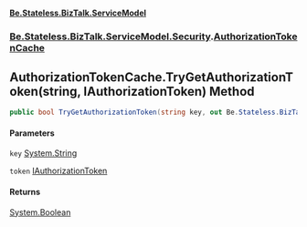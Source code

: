 #### [Be.Stateless.BizTalk.ServiceModel](README.md 'README')
### [Be.Stateless.BizTalk.ServiceModel.Security](Be.Stateless.BizTalk.ServiceModel.Security.md 'Be.Stateless.BizTalk.ServiceModel.Security').[AuthorizationTokenCache](AuthorizationTokenCache.md 'Be.Stateless.BizTalk.ServiceModel.Security.AuthorizationTokenCache')

## AuthorizationTokenCache.TryGetAuthorizationToken(string, IAuthorizationToken) Method

```csharp
public bool TryGetAuthorizationToken(string key, out Be.Stateless.BizTalk.ServiceModel.Security.Tokens.IAuthorizationToken token);
```
#### Parameters

<a name='Be.Stateless.BizTalk.ServiceModel.Security.AuthorizationTokenCache.TryGetAuthorizationToken(string,Be.Stateless.BizTalk.ServiceModel.Security.Tokens.IAuthorizationToken).key'></a>

`key` [System.String](https://docs.microsoft.com/en-us/dotnet/api/System.String 'System.String')

<a name='Be.Stateless.BizTalk.ServiceModel.Security.AuthorizationTokenCache.TryGetAuthorizationToken(string,Be.Stateless.BizTalk.ServiceModel.Security.Tokens.IAuthorizationToken).token'></a>

`token` [IAuthorizationToken](IAuthorizationToken.md 'Be.Stateless.BizTalk.ServiceModel.Security.Tokens.IAuthorizationToken')

#### Returns
[System.Boolean](https://docs.microsoft.com/en-us/dotnet/api/System.Boolean 'System.Boolean')